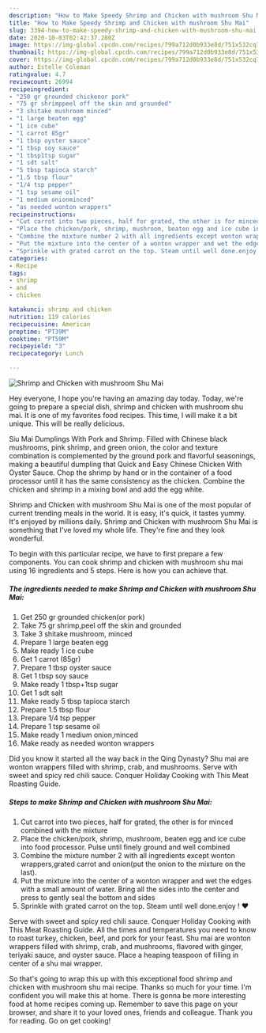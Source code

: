 ```yaml
---
description: "How to Make Speedy Shrimp and Chicken with mushroom Shu Mai"
title: "How to Make Speedy Shrimp and Chicken with mushroom Shu Mai"
slug: 3394-how-to-make-speedy-shrimp-and-chicken-with-mushroom-shu-mai
date: 2020-10-03T02:42:37.280Z
image: https://img-global.cpcdn.com/recipes/799a712d0b933e8d/751x532cq70/shrimp-and-chicken-with-mushroom-shu-mai-recipe-main-photo.jpg
thumbnail: https://img-global.cpcdn.com/recipes/799a712d0b933e8d/751x532cq70/shrimp-and-chicken-with-mushroom-shu-mai-recipe-main-photo.jpg
cover: https://img-global.cpcdn.com/recipes/799a712d0b933e8d/751x532cq70/shrimp-and-chicken-with-mushroom-shu-mai-recipe-main-photo.jpg
author: Estelle Coleman
ratingvalue: 4.7
reviewcount: 26994
recipeingredient:
- "250 gr grounded chickenor pork"
- "75 gr shrimppeel off the skin and grounded"
- "3 shitake mushroom minced"
- "1 large beaten egg"
- "1 ice cube"
- "1 carrot 85gr"
- "1 tbsp oyster sauce"
- "1 tbsp soy sauce"
- "1 tbsp1tsp sugar"
- "1 sdt salt"
- "5 tbsp tapioca starch"
- "1.5 tbsp flour"
- "1/4 tsp pepper"
- "1 tsp sesame oil"
- "1 medium onionminced"
- "as needed wonton wrappers"
recipeinstructions:
- "Cut carrot into two pieces, half for grated, the other is for minced combined with the mixture"
- "Place the chicken/pork, shrimp, mushroom, beaten egg and ice cube into food processor. Pulse until finely ground and well combined"
- "Combine the mixture number 2 with all ingredients except wonton wrappers,grated carrot and onion(put the onion to the mixture on the last)."
- "Put the mixture into the center of a wonton wrapper and wet the edges with a small amount of water. Bring all the sides into the center and press to gently seal the bottom and sides"
- "Sprinkle with grated carrot on the top. Steam until well done.enjoy ! ♥️"
categories:
- Recipe
tags:
- shrimp
- and
- chicken

katakunci: shrimp and chicken 
nutrition: 119 calories
recipecuisine: American
preptime: "PT39M"
cooktime: "PT59M"
recipeyield: "3"
recipecategory: Lunch

---
```



![Shrimp and Chicken with mushroom Shu Mai](https://img-global.cpcdn.com/recipes/799a712d0b933e8d/751x532cq70/shrimp-and-chicken-with-mushroom-shu-mai-recipe-main-photo.jpg)

Hey everyone, I hope you're having an amazing day today. Today, we're going to prepare a special dish, shrimp and chicken with mushroom shu mai. It is one of my favorites food recipes. This time, I will make it a bit unique. This will be really delicious.

Siu Mai Dumplings With Pork and Shrimp. Filled with Chinese black mushrooms, pink shrimp, and green onion, the color and texture combination is complemented by the ground pork and flavorful seasonings, making a beautiful dumpling that Quick and Easy Chinese Chicken With Oyster Sauce. Chop the shrimp by hand or in the container of a food processor until it has the same consistency as the chicken. Combine the chicken and shrimp in a mixing bowl and add the egg white.

Shrimp and Chicken with mushroom Shu Mai is one of the most popular of current trending meals in the world. It is easy, it's quick, it tastes yummy. It's enjoyed by millions daily. Shrimp and Chicken with mushroom Shu Mai is something that I've loved my whole life. They're fine and they look wonderful.


To begin with this particular recipe, we have to first prepare a few components. You can cook shrimp and chicken with mushroom shu mai using 16 ingredients and 5 steps. Here is how you can achieve that.

<!--inarticleads1-->

##### The ingredients needed to make Shrimp and Chicken with mushroom Shu Mai:

1. Get 250 gr grounded chicken(or pork)
1. Take 75 gr shrimp,peel off the skin and grounded
1. Take 3 shitake mushroom, minced
1. Prepare 1 large beaten egg
1. Make ready 1 ice cube
1. Get 1 carrot (85gr)
1. Prepare 1 tbsp oyster sauce
1. Get 1 tbsp soy sauce
1. Make ready 1 tbsp+1tsp sugar
1. Get 1 sdt salt
1. Make ready 5 tbsp tapioca starch
1. Prepare 1.5 tbsp flour
1. Prepare 1/4 tsp pepper
1. Prepare 1 tsp sesame oil
1. Make ready 1 medium onion,minced
1. Make ready as needed wonton wrappers


Did you know it started all the way back in the Qing Dynasty? Shu mai are wonton wrappers filled with shrimp, crab, and mushrooms. Serve with sweet and spicy red chili sauce. Conquer Holiday Cooking with This Meat Roasting Guide. 

<!--inarticleads2-->

##### Steps to make Shrimp and Chicken with mushroom Shu Mai:

1. Cut carrot into two pieces, half for grated, the other is for minced combined with the mixture
1. Place the chicken/pork, shrimp, mushroom, beaten egg and ice cube into food processor. Pulse until finely ground and well combined
1. Combine the mixture number 2 with all ingredients except wonton wrappers,grated carrot and onion(put the onion to the mixture on the last).
1. Put the mixture into the center of a wonton wrapper and wet the edges with a small amount of water. Bring all the sides into the center and press to gently seal the bottom and sides
1. Sprinkle with grated carrot on the top. Steam until well done.enjoy ! ♥️


Serve with sweet and spicy red chili sauce. Conquer Holiday Cooking with This Meat Roasting Guide. All the times and temperatures you need to know to roast turkey, chicken, beef, and pork for your feast. Shu mai are wonton wrappers filled with shrimp, crab, and mushrooms, flavored with ginger, teriyaki sauce, and oyster sauce. Place a heaping teaspoon of filling in center of a shu mai wrapper. 

So that's going to wrap this up with this exceptional food shrimp and chicken with mushroom shu mai recipe. Thanks so much for your time. I'm confident you will make this at home. There is gonna be more interesting food at home recipes coming up. Remember to save this page on your browser, and share it to your loved ones, friends and colleague. Thank you for reading. Go on get cooking!
